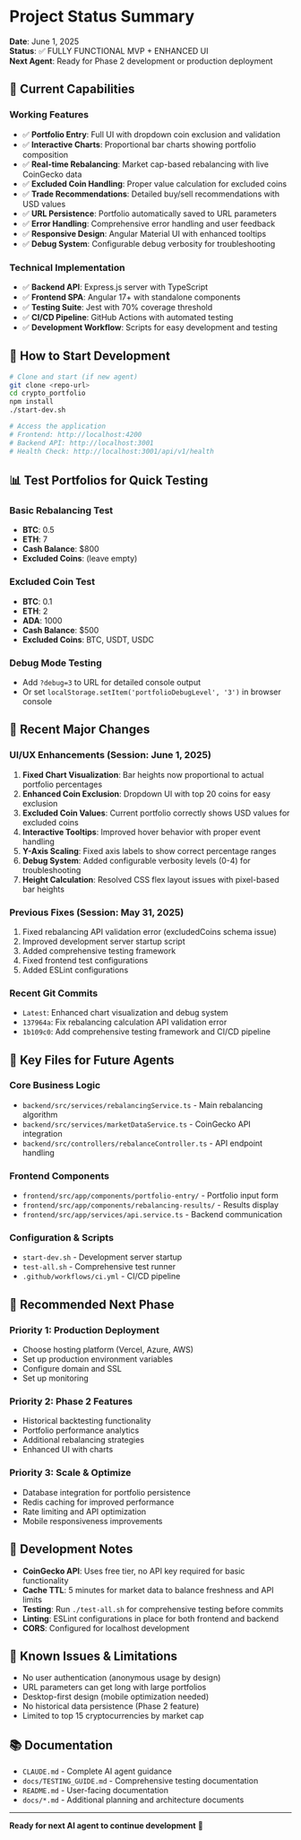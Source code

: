 # Project Status Summary

**Date**: June 1, 2025  
**Status**: ✅ FULLY FUNCTIONAL MVP + ENHANCED UI  
**Next Agent**: Ready for Phase 2 development or production deployment

## 🎯 Current Capabilities

### Working Features
- ✅ **Portfolio Entry**: Full UI with dropdown coin exclusion and validation
- ✅ **Interactive Charts**: Proportional bar charts showing portfolio composition
- ✅ **Real-time Rebalancing**: Market cap-based rebalancing with live CoinGecko data
- ✅ **Excluded Coin Handling**: Proper value calculation for excluded coins
- ✅ **Trade Recommendations**: Detailed buy/sell recommendations with USD values
- ✅ **URL Persistence**: Portfolio automatically saved to URL parameters
- ✅ **Error Handling**: Comprehensive error handling and user feedback
- ✅ **Responsive Design**: Angular Material UI with enhanced tooltips
- ✅ **Debug System**: Configurable debug verbosity for troubleshooting

### Technical Implementation
- ✅ **Backend API**: Express.js server with TypeScript
- ✅ **Frontend SPA**: Angular 17+ with standalone components
- ✅ **Testing Suite**: Jest with 70% coverage threshold
- ✅ **CI/CD Pipeline**: GitHub Actions with automated testing
- ✅ **Development Workflow**: Scripts for easy development and testing

## 🚀 How to Start Development

```bash
# Clone and start (if new agent)
git clone <repo-url>
cd crypto_portfolio
npm install
./start-dev.sh

# Access the application
# Frontend: http://localhost:4200
# Backend API: http://localhost:3001
# Health Check: http://localhost:3001/api/v1/health
```

## 📊 Test Portfolios for Quick Testing

### Basic Rebalancing Test
- **BTC**: 0.5
- **ETH**: 7  
- **Cash Balance**: $800
- **Excluded Coins**: (leave empty)

### Excluded Coin Test
- **BTC**: 0.1
- **ETH**: 2
- **ADA**: 1000
- **Cash Balance**: $500
- **Excluded Coins**: BTC, USDT, USDC

### Debug Mode Testing
- Add `?debug=3` to URL for detailed console output
- Or set `localStorage.setItem('portfolioDebugLevel', '3')` in browser console

## 🔄 Recent Major Changes

### UI/UX Enhancements (Session: June 1, 2025)
1. **Fixed Chart Visualization**: Bar heights now proportional to actual portfolio percentages
2. **Enhanced Coin Exclusion**: Dropdown UI with top 20 coins for easy exclusion
3. **Excluded Coin Values**: Current portfolio correctly shows USD values for excluded coins  
4. **Interactive Tooltips**: Improved hover behavior with proper event handling
5. **Y-Axis Scaling**: Fixed axis labels to show correct percentage ranges
6. **Debug System**: Added configurable verbosity levels (0-4) for troubleshooting
7. **Height Calculation**: Resolved CSS flex layout issues with pixel-based bar heights

### Previous Fixes (Session: May 31, 2025)
1. Fixed rebalancing API validation error (excludedCoins schema issue)
2. Improved development server startup script
3. Added comprehensive testing framework
4. Fixed frontend test configurations
5. Added ESLint configurations

### Recent Git Commits
- `Latest`: Enhanced chart visualization and debug system
- `137964a`: Fix rebalancing calculation API validation error
- `1b109c0`: Add comprehensive testing framework and CI/CD pipeline

## 📁 Key Files for Future Agents

### Core Business Logic
- `backend/src/services/rebalancingService.ts` - Main rebalancing algorithm
- `backend/src/services/marketDataService.ts` - CoinGecko API integration
- `backend/src/controllers/rebalanceController.ts` - API endpoint handling

### Frontend Components
- `frontend/src/app/components/portfolio-entry/` - Portfolio input form
- `frontend/src/app/components/rebalancing-results/` - Results display
- `frontend/src/app/services/api.service.ts` - Backend communication

### Configuration & Scripts
- `start-dev.sh` - Development server startup
- `test-all.sh` - Comprehensive test runner
- `.github/workflows/ci.yml` - CI/CD pipeline

## 🎯 Recommended Next Phase

### Priority 1: Production Deployment
- Choose hosting platform (Vercel, Azure, AWS)
- Set up production environment variables
- Configure domain and SSL
- Set up monitoring

### Priority 2: Phase 2 Features
- Historical backtesting functionality
- Portfolio performance analytics
- Additional rebalancing strategies
- Enhanced UI with charts

### Priority 3: Scale & Optimize
- Database integration for portfolio persistence
- Redis caching for improved performance
- Rate limiting and API optimization
- Mobile responsiveness improvements

## 🔧 Development Notes

- **CoinGecko API**: Uses free tier, no API key required for basic functionality
- **Cache TTL**: 5 minutes for market data to balance freshness and API limits
- **Testing**: Run `./test-all.sh` for comprehensive testing before commits
- **Linting**: ESLint configurations in place for both frontend and backend
- **CORS**: Configured for localhost development

## 🐛 Known Issues & Limitations

- No user authentication (anonymous usage by design)
- URL parameters can get long with large portfolios
- Desktop-first design (mobile optimization needed)
- No historical data persistence (Phase 2 feature)
- Limited to top 15 cryptocurrencies by market cap

## 📚 Documentation

- `CLAUDE.md` - Complete AI agent guidance
- `docs/TESTING_GUIDE.md` - Comprehensive testing documentation
- `README.md` - User-facing documentation
- `docs/*.md` - Additional planning and architecture documents

---

**Ready for next AI agent to continue development** 🚀